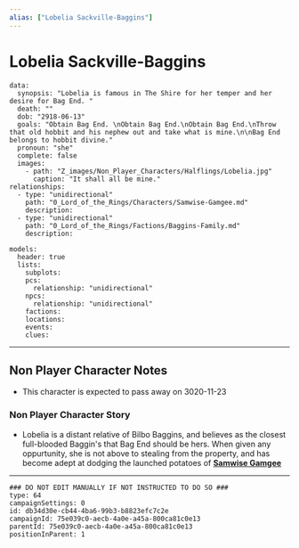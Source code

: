 ```yaml
---
alias: ["Lobelia Sackville-Baggins"]
---
```

# Lobelia Sackville-Baggins

```RpgManagerData
data: 
  synopsis: "Lobelia is famous in The Shire for her temper and her desire for Bag End. "
  death: ""
  dob: "2918-06-13"
  goals: "Obtain Bag End. \nObtain Bag End.\nObtain Bag End.\nThrow that old hobbit and his nephew out and take what is mine.\n\nBag End belongs to hobbit divine."
  pronoun: "she"
  complete: false
  images: 
    - path: "Z_images/Non_Player_Characters/Halflings/Lobelia.jpg"
      caption: "It shall all be mine."
relationships: 
  - type: "unidirectional"
    path: "0_Lord_of_the_Rings/Characters/Samwise-Gamgee.md"
    description: 
  - type: "unidirectional"
    path: "0_Lord_of_the_Rings/Factions/Baggins-Family.md"
    description: 
```

```RpgManager
models: 
  header: true
  lists: 
    subplots: 
    pcs: 
      relationship: "unidirectional"
    npcs: 
      relationship: "unidirectional"
    factions: 
    locations: 
    events: 
    clues: 
```

---

## Non Player Character Notes

- This character is expected to pass away on 3020-11-23

### Non Player Character Story

- Lobelia is a distant relative of Bilbo Baggins, and believes as the closest full-blooded Baggin's that Bag End should be hers. When given any oppurtunity, she is not above to stealing from the property, and has become adept at dodging the launched potatoes of [**Samwise Gamgee**](../../Characters/Samwise-Gamgee.md)

---

```RpgManagerID
### DO NOT EDIT MANUALLY IF NOT INSTRUCTED TO DO SO ###
type: 64
campaignSettings: 0
id: db34d30e-cb44-4ba6-99b3-b8823efc7c2e
campaignId: 75e039c0-aecb-4a0e-a45a-800ca81c0e13
parentId: 75e039c0-aecb-4a0e-a45a-800ca81c0e13
positionInParent: 1
```
